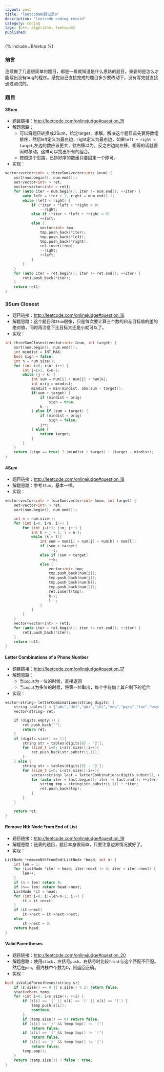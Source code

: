 ```yaml
---
layout: post
title: "leetcode刷题记录6"
description: "leetcode coding record"
category: coding
tags: [c++, algorithm, leetcode]
published: 
---
```

{% include JB/setup %}

### 前言

连续做了几道很简单的题目，都是一看就知道是什么思路的题目，重要的是怎么才能写出没有bug的程序。感觉自己直接完成的题目多少要改动下，没有写完就直接通过测试的。

### 题目

#### 3Sum

- 题目链接：http://leetcode.com/onlinejudge#question_15
- 解题思路：
    - 可以将题目转换成2Sum，给定target，求解。解决这个题目首先要将数组排序，然后left定义为最左边，right定义为最右边，如果`left + right < target`,左边的数应该更大，往右移以为，反之右边向左移，相等的话就要同时移动。这样可以找出所有的组合。
    - 按照这个思路，已排好序的数组只要固定一个即可。
- 实现：

<!--more-->

```cpp
vector<vector<int> > threeSum(vector<int> &num) {
    sort(num.begin(), num.end());
    set<vector<int> > ret;
    vector<vector<int> > ret1;
    for (auto iter = num.begin(); iter != num.end(); ++iter) {
        auto left = iter + 1, right = num.end()-1;
        while (left < right) {
            if (*iter + *left + *right > 0)
                --right;
            else if (*iter + *left + *right < 0)
                ++left;
            else {
                vector<int> tmp;
                tmp.push_back(*iter);
                tmp.push_back(*left);
                tmp.push_back(*right);
                ret.insert(tmp);
                --right;
                ++left;
            }
        }
    }
    for (auto iter = ret.begin(); iter != ret.end(); ++iter) {
        ret1.push_back(*iter);
    }
    return ret1;
}
```

### 3Sum Closest

- 题目链接：http://leetcode.com/onlinejudge#question_16
- 解题思路：这个题目和`3Sum`很像，只是每次要计算三个数的和与目标值的差的绝对值，同时再注意下比目标大还是小就可以了。
- 实现：

```cpp
int threeSumClosest(vector<int> &num, int target) {
    sort(num.begin(), num.end());
    int mindist = INT_MAX;
    bool sign = false;
    int n = num.size();
    for (int i=0; i<n; i++) {
        int j=i+1, k=n-1;
        while (j < k) {
            int sum = num[i] + num[j] + num[k];
            int orig = mindist;
            mindist = min(mindist, abs(sum - target));
            if(sum > target) {
                if (mindist < orig)
                    sign = true;
                k--;
            } else if (sum < target) {
                if (mindist < orig)
                    sign = false;
                j++;
            } else {
                return target;
            }
        }
    }
    return (sign == true) ? (mindist + target) : (target - mindist);
}
```

#### 4Sum

- 题目链接：http://leetcode.com/onlinejudge#question_18
- 解题思路：参考`3Sum`，基本一样。
- 实现：

```cpp
vector<vector<int> > fourSum(vector<int> &num, int target) {
    set<vector<int> > ret;
    sort(num.begin(), num.end());

    int n = num.size();
    for (int i=0; i<n; i++) {
        for (int j=i+1; j<n; j++) {
            int k = j + 1, l = n-1;
            while (k < l){
                int sum = num[i] + num[j] + num[k] + num[l];
                if (sum > target)
                    --l;
                else if (sum < target)
                    ++k;
                else {
                    vector<int> tmp;
                    tmp.push_back(num[i]);
                    tmp.push_back(num[j]);
                    tmp.push_back(num[k]);
                    tmp.push_back(num[l]);
                    ret.insert(tmp);
                    k++;
                    l--;
                }
            }
        }
    }
    vector<vector<int> > ret1;
    for (auto iter = ret.begin(); iter != ret.end(); ++iter) {
        ret1.push_back(*iter);
    }
    return ret1;
}
```

#### Letter Combinations of a Phone Number

- 题目链接：http://leetcode.com/onlinejudge#question_17
- 解题思路：
    - 当`input`为一位的时候，直接返回
    - 当`input`为多位的时候，将第一位取出，每个字符加上其它剩下的组合
- 实现：

```cpp
vector<string> letterCombinations(string digits) {
    string tables[] = {"abc","def","ghi","jkl","mno","pqrs","tuv","wxyz"};
    vector<string> ret;

    if (digits.empty()) {
        ret.push_back("");
        return ret;
    }
    if (digits.size() == 1){
        string str = tables[digits[0] - '2'];
        for (size_t i=0; i<str.size();i++){
            ret.push_back(str.substr(i,1));
        }
    } else {
        string str = tables[digits[0] - '2'];
        for (size_t i=0; i<str.size();i++){
            vector<string> last = letterCombinations(digits.substr(1, digits.size()-1));
            for (auto iter = last.begin(); iter != last.end(); ++iter) {
                string tmp = string(str.substr(i,1)) + *iter;
                ret.push_back(tmp);
            }
        }
    }

    return ret;
}
```

#### Remove Nth Node From End of List

- 题目链接：http://leetcode.com/onlinejudge#question_19
- 解题思路：链表的题目，题目本身很简单，只要注意边界情况就好了。
- 实现：

```cpp
ListNode *removeNthFromEnd(ListNode *head, int n) {
    int len = 1;
    for (ListNode *iter = head; iter->next != 0; iter = iter->next) {
        len++;
    }
    if (n > len) return 0;
    if (n== len) return head->next;
    ListNode *it = head;
    for (int i=0; i!=len-n-1; i++) {
        it = it->next;
    }
    if (it->next)
        it->next = it->next->next;
    else
        it->next = 0;
    return head;
}
```

#### Valid Parentheses

- 题目链接：http://leetcode.com/onlinejudge#question_20
- 解题思路：使用`stack`，左括号`push`，右括号时比较`front`与这个匹配不匹配。
然后在`pop`，最终栈中个数为0，则返回正确。
- 实现：

```cpp
bool isValidParentheses(string s){
    if (s.size() == 0 || s.size() % 2) return false;
    stack<char> temp;
    for (int i=0; i<s.size(); ++i) {
        if (s[i] == '{' || s[i] == '(' || s[i] == '[') {
            temp.push(s[i]);
            continue;
        }
        if (temp.size() == 0) return false;
        if (s[i] == ')' && temp.top() != '(')
            return false;
        if (s[i] == ']' && temp.top() != '[')
            return false;
        if (s[i] == '}' && temp.top() != '{')
            return false;
        temp.pop();
    }
    return (temp.size()) ? false : true;
}
```
